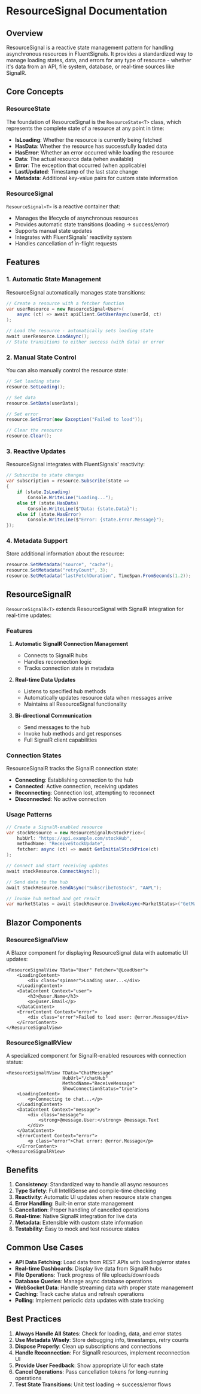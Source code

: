 # ResourceSignal Documentation

## Overview

ResourceSignal is a reactive state management pattern for handling asynchronous resources in FluentSignals. It provides a standardized way to manage loading states, data, and errors for any type of resource - whether it's data from an API, file system, database, or real-time sources like SignalR.

## Core Concepts

### ResourceState<T>

The foundation of ResourceSignal is the `ResourceState<T>` class, which represents the complete state of a resource at any point in time:

- **IsLoading**: Whether the resource is currently being fetched
- **HasData**: Whether the resource has successfully loaded data
- **HasError**: Whether an error occurred while loading the resource
- **Data**: The actual resource data (when available)
- **Error**: The exception that occurred (when applicable)
- **LastUpdated**: Timestamp of the last state change
- **Metadata**: Additional key-value pairs for custom state information

### ResourceSignal<T>

`ResourceSignal<T>` is a reactive container that:
- Manages the lifecycle of asynchronous resources
- Provides automatic state transitions (loading → success/error)
- Supports manual state updates
- Integrates with FluentSignals' reactivity system
- Handles cancellation of in-flight requests

## Features

### 1. Automatic State Management

ResourceSignal automatically manages state transitions:

```csharp
// Create a resource with a fetcher function
var userResource = new ResourceSignal<User>(
    async (ct) => await apiClient.GetUserAsync(userId, ct)
);

// Load the resource - automatically sets loading state
await userResource.LoadAsync();
// State transitions to either success (with data) or error
```

### 2. Manual State Control

You can also manually control the resource state:

```csharp
// Set loading state
resource.SetLoading();

// Set data
resource.SetData(userData);

// Set error
resource.SetError(new Exception("Failed to load"));

// Clear the resource
resource.Clear();
```

### 3. Reactive Updates

ResourceSignal integrates with FluentSignals' reactivity:

```csharp
// Subscribe to state changes
var subscription = resource.Subscribe(state =>
{
    if (state.IsLoading)
        Console.WriteLine("Loading...");
    else if (state.HasData)
        Console.WriteLine($"Data: {state.Data}");
    else if (state.HasError)
        Console.WriteLine($"Error: {state.Error.Message}");
});
```

### 4. Metadata Support

Store additional information about the resource:

```csharp
resource.SetMetadata("source", "cache");
resource.SetMetadata("retryCount", 3);
resource.SetMetadata("lastFetchDuration", TimeSpan.FromSeconds(1.2));
```

## ResourceSignalR<T>

`ResourceSignalR<T>` extends ResourceSignal with SignalR integration for real-time updates:

### Features

1. **Automatic SignalR Connection Management**
   - Connects to SignalR hubs
   - Handles reconnection logic
   - Tracks connection state in metadata

2. **Real-time Data Updates**
   - Listens to specified hub methods
   - Automatically updates resource data when messages arrive
   - Maintains all ResourceSignal functionality

3. **Bi-directional Communication**
   - Send messages to the hub
   - Invoke hub methods and get responses
   - Full SignalR client capabilities

### Connection States

ResourceSignalR tracks the SignalR connection state:
- **Connecting**: Establishing connection to the hub
- **Connected**: Active connection, receiving updates
- **Reconnecting**: Connection lost, attempting to reconnect
- **Disconnected**: No active connection

### Usage Patterns

```csharp
// Create a SignalR-enabled resource
var stockResource = new ResourceSignalR<StockPrice>(
    hubUrl: "https://api.example.com/stockHub",
    methodName: "ReceiveStockUpdate",
    fetcher: async (ct) => await GetInitialStockPrice(ct)
);

// Connect and start receiving updates
await stockResource.ConnectAsync();

// Send data to the hub
await stockResource.SendAsync("SubscribeToStock", "AAPL");

// Invoke hub method and get result
var marketStatus = await stockResource.InvokeAsync<MarketStatus>("GetMarketStatus");
```

## Blazor Components

### ResourceSignalView

A Blazor component for displaying ResourceSignal data with automatic UI updates:

```razor
<ResourceSignalView TData="User" Fetcher="@LoadUser">
    <LoadingContent>
        <div class="spinner">Loading user...</div>
    </LoadingContent>
    <DataContent Context="user">
        <h3>@user.Name</h3>
        <p>@user.Email</p>
    </DataContent>
    <ErrorContent Context="error">
        <div class="error">Failed to load user: @error.Message</div>
    </ErrorContent>
</ResourceSignalView>
```

### ResourceSignalRView

A specialized component for SignalR-enabled resources with connection status:

```razor
<ResourceSignalRView TData="ChatMessage" 
                     HubUrl="/chatHub" 
                     MethodName="ReceiveMessage"
                     ShowConnectionStatus="true">
    <LoadingContent>
        <p>Connecting to chat...</p>
    </LoadingContent>
    <DataContent Context="message">
        <div class="message">
            <strong>@message.User:</strong> @message.Text
        </div>
    </DataContent>
    <ErrorContent Context="error">
        <p class="error">Chat error: @error.Message</p>
    </ErrorContent>
</ResourceSignalRView>
```

## Benefits

1. **Consistency**: Standardized way to handle all async resources
2. **Type Safety**: Full IntelliSense and compile-time checking
3. **Reactivity**: Automatic UI updates when resource state changes
4. **Error Handling**: Built-in error state management
5. **Cancellation**: Proper handling of cancelled operations
6. **Real-time**: Native SignalR integration for live data
7. **Metadata**: Extensible with custom state information
8. **Testability**: Easy to mock and test resource states

## Common Use Cases

- **API Data Fetching**: Load data from REST APIs with loading/error states
- **Real-time Dashboards**: Display live data from SignalR hubs
- **File Operations**: Track progress of file uploads/downloads
- **Database Queries**: Manage async database operations
- **WebSocket Data**: Handle streaming data with proper state management
- **Caching**: Track cache status and refresh operations
- **Polling**: Implement periodic data updates with state tracking

## Best Practices

1. **Always Handle All States**: Check for loading, data, and error states
2. **Use Metadata Wisely**: Store debugging info, timestamps, retry counts
3. **Dispose Properly**: Clean up subscriptions and connections
4. **Handle Reconnection**: For SignalR resources, implement reconnection UI
5. **Provide User Feedback**: Show appropriate UI for each state
6. **Cancel Operations**: Pass cancellation tokens for long-running operations
7. **Test State Transitions**: Unit test loading → success/error flows